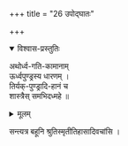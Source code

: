 +++
title = "26 उपोद्घातः"

+++
<details open><summary>विश्वास-प्रस्तुतिः</summary>

अथोर्ध्व-गति-कामानाम्  
ऊर्ध्वपुण्ड्रस्य धारणम् ।  
तिर्यक्-पुण्ड्रादि-हानं च  
शास्त्रैस् समभिदध्महे ॥
</details>

<details><summary>मूलम्</summary>

अथोर्ध्वगतिकामानामूर्ध्वपुण्ड्रस्य धारणम् ।  
तिर्यक्पुण्ड्रादिहानं च शास्त्रैस्समभिदध्महे ॥
</details>


सन्त्यत्र बहूनि श्रुतिस्मृतीतिहासादिवचांसि ।